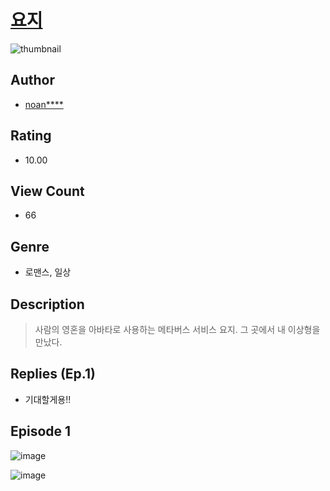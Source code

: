 # [요지](https://comic.naver.com/challenge/list?titleId=810406)
![thumbnail](https://image-comic.pstatic.net/user_contents_data/challenge_comic/2023/05/23/306797/upload_7075497200586351154_480x623.jpeg)

## Author
- [noan****](https://comic.naver.com/artistTitle?id=306797)

## Rating
- 10.00

## View Count
- 66

## Genre
- 로맨스, 일상

## Description
> 사람의 영혼을 아바타로 사용하는 메타버스 서비스 요지. 그 곳에서 내 이상형을 만났다.

## Replies (Ep.1)
- 기대할게용!!

## Episode 1
![image](https://image-comic.pstatic.net/user_contents_data/challenge_comic/2023/05/23/306797/upload_7075263189309929780.jpeg)

![image](https://image-comic.pstatic.net/user_contents_data/challenge_comic/2023/05/23/306797/upload_7306638926438020705.jpeg)
